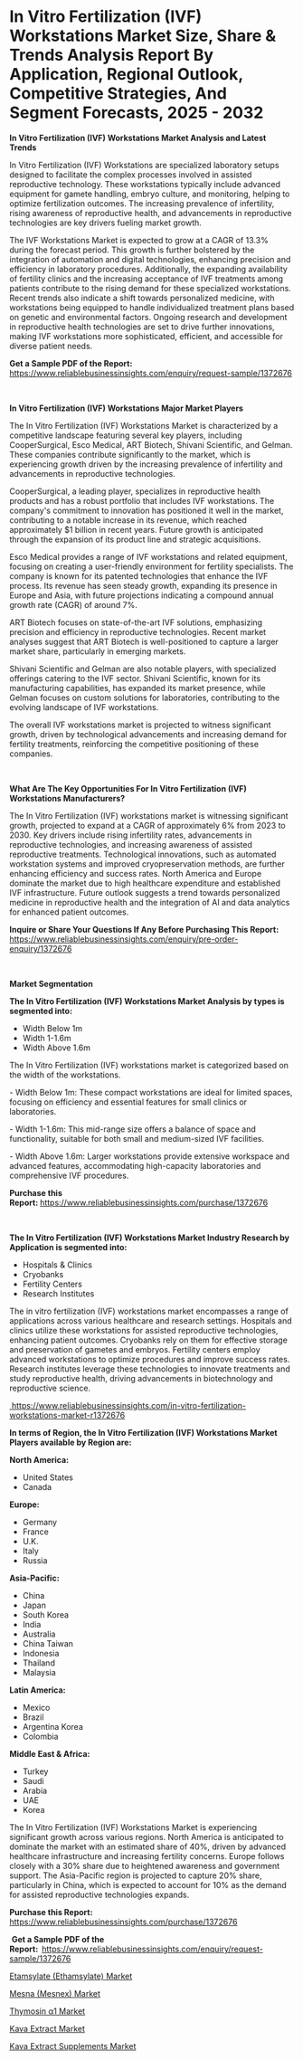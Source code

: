 <p><h1>In Vitro Fertilization (IVF) Workstations Market Size, Share & Trends Analysis Report By Application, Regional Outlook, Competitive Strategies, And Segment Forecasts, 2025 - 2032</h1></p><p><strong>In Vitro Fertilization (IVF) Workstations Market Analysis and Latest Trends</strong></p>
<p><p>In Vitro Fertilization (IVF) Workstations are specialized laboratory setups designed to facilitate the complex processes involved in assisted reproductive technology. These workstations typically include advanced equipment for gamete handling, embryo culture, and monitoring, helping to optimize fertilization outcomes. The increasing prevalence of infertility, rising awareness of reproductive health, and advancements in reproductive technologies are key drivers fueling market growth.</p><p>The IVF Workstations Market is expected to grow at a CAGR of 13.3% during the forecast period. This growth is further bolstered by the integration of automation and digital technologies, enhancing precision and efficiency in laboratory procedures. Additionally, the expanding availability of fertility clinics and the increasing acceptance of IVF treatments among patients contribute to the rising demand for these specialized workstations. Recent trends also indicate a shift towards personalized medicine, with workstations being equipped to handle individualized treatment plans based on genetic and environmental factors. Ongoing research and development in reproductive health technologies are set to drive further innovations, making IVF workstations more sophisticated, efficient, and accessible for diverse patient needs.</p></p>
<p><strong>Get a Sample PDF of the Report:&nbsp;</strong> <a href="https://www.reliablebusinessinsights.com/enquiry/request-sample/1372676?utm_campaign=75&utm_medium=2&utm_source=Github&utm_content=ia&utm_term=22032025&utm_id=in-vitro-fertilization-ivf-workstations">https://www.reliablebusinessinsights.com/enquiry/request-sample/1372676</a></p>
<p>&nbsp;</p>
<p><strong>In Vitro Fertilization (IVF) Workstations Major Market Players</strong></p>
<p><p>The In Vitro Fertilization (IVF) Workstations Market is characterized by a competitive landscape featuring several key players, including CooperSurgical, Esco Medical, ART Biotech, Shivani Scientific, and Gelman. These companies contribute significantly to the market, which is experiencing growth driven by the increasing prevalence of infertility and advancements in reproductive technologies.</p><p>CooperSurgical, a leading player, specializes in reproductive health products and has a robust portfolio that includes IVF workstations. The company's commitment to innovation has positioned it well in the market, contributing to a notable increase in its revenue, which reached approximately $1 billion in recent years. Future growth is anticipated through the expansion of its product line and strategic acquisitions.</p><p>Esco Medical provides a range of IVF workstations and related equipment, focusing on creating a user-friendly environment for fertility specialists. The company is known for its patented technologies that enhance the IVF process. Its revenue has seen steady growth, expanding its presence in Europe and Asia, with future projections indicating a compound annual growth rate (CAGR) of around 7%.</p><p>ART Biotech focuses on state-of-the-art IVF solutions, emphasizing precision and efficiency in reproductive technologies. Recent market analyses suggest that ART Biotech is well-positioned to capture a larger market share, particularly in emerging markets.</p><p>Shivani Scientific and Gelman are also notable players, with specialized offerings catering to the IVF sector. Shivani Scientific, known for its manufacturing capabilities, has expanded its market presence, while Gelman focuses on custom solutions for laboratories, contributing to the evolving landscape of IVF workstations.</p><p>The overall IVF workstations market is projected to witness significant growth, driven by technological advancements and increasing demand for fertility treatments, reinforcing the competitive positioning of these companies.</p></p>
<p>&nbsp;</p>
<p><strong>What Are The Key Opportunities For In Vitro Fertilization (IVF) Workstations Manufacturers?</strong></p>
<p><p>The In Vitro Fertilization (IVF) workstations market is witnessing significant growth, projected to expand at a CAGR of approximately 6% from 2023 to 2030. Key drivers include rising infertility rates, advancements in reproductive technologies, and increasing awareness of assisted reproductive treatments. Technological innovations, such as automated workstation systems and improved cryopreservation methods, are further enhancing efficiency and success rates. North America and Europe dominate the market due to high healthcare expenditure and established IVF infrastructure. Future outlook suggests a trend towards personalized medicine in reproductive health and the integration of AI and data analytics for enhanced patient outcomes.</p></p>
<p><strong>Inquire or Share Your Questions If Any Before Purchasing This Report:</strong> <a href="https://www.reliablebusinessinsights.com/enquiry/pre-order-enquiry/1372676?utm_campaign=75&utm_medium=2&utm_source=Github&utm_content=ia&utm_term=22032025&utm_id=in-vitro-fertilization-ivf-workstations">https://www.reliablebusinessinsights.com/enquiry/pre-order-enquiry/1372676</a></p>
<p>&nbsp;</p>
<p><strong>Market Segmentation</strong></p>
<p><strong>The In Vitro Fertilization (IVF) Workstations Market Analysis by types is segmented into:</strong></p>
<p><ul><li>Width Below 1m</li><li>Width 1-1.6m</li><li>Width Above 1.6m</li></ul></p>
<p><p>The In Vitro Fertilization (IVF) workstations market is categorized based on the width of the workstations. </p><p>- Width Below 1m: These compact workstations are ideal for limited spaces, focusing on efficiency and essential features for small clinics or laboratories. </p><p>- Width 1-1.6m: This mid-range size offers a balance of space and functionality, suitable for both small and medium-sized IVF facilities. </p><p>- Width Above 1.6m: Larger workstations provide extensive workspace and advanced features, accommodating high-capacity laboratories and comprehensive IVF procedures.</p></p>
<p><strong>Purchase this Report:&nbsp;</strong><a href="https://www.reliablebusinessinsights.com/purchase/1372676?utm_campaign=75&utm_medium=2&utm_source=Github&utm_content=ia&utm_term=22032025&utm_id=in-vitro-fertilization-ivf-workstations">https://www.reliablebusinessinsights.com/purchase/1372676</a></p>
<p>&nbsp;</p>
<p><strong>The In Vitro Fertilization (IVF) Workstations Market Industry Research by Application is segmented into:</strong></p>
<p><ul><li>Hospitals & Clinics</li><li>Cryobanks</li><li>Fertility Centers</li><li>Research Institutes</li></ul></p>
<p><p>The in vitro fertilization (IVF) workstations market encompasses a range of applications across various healthcare and research settings. Hospitals and clinics utilize these workstations for assisted reproductive technologies, enhancing patient outcomes. Cryobanks rely on them for effective storage and preservation of gametes and embryos. Fertility centers employ advanced workstations to optimize procedures and improve success rates. Research institutes leverage these technologies to innovate treatments and study reproductive health, driving advancements in biotechnology and reproductive science.</p></p>
<p><a href="https://www.reliablebusinessinsights.com/in-vitro-fertilization-workstations-market-r1372676?utm_campaign=75&utm_medium=2&utm_source=Github&utm_content=ia&utm_term=22032025&utm_id=in-vitro-fertilization-ivf-workstations">&nbsp;https://www.reliablebusinessinsights.com/in-vitro-fertilization-workstations-market-r1372676</a></p>
<p><strong>In terms of Region, the In Vitro Fertilization (IVF) Workstations Market Players available by Region are:</strong></p>
<p>
    <p> <strong> North America: </strong>
        <ul>
            <li>United States</li>
            <li>Canada</li>
        </ul>
        </p> 
    <p> <strong> Europe: </strong>
        <ul>
            <li>Germany</li>
            <li>France</li>
            <li>U.K.</li>
            <li>Italy</li>
            <li>Russia</li>
        </ul>
        </p> 
    <p> <strong> Asia-Pacific: </strong>
        <ul>
            <li>China</li>
            <li>Japan</li>
            <li>South Korea</li>
            <li>India</li>
            <li>Australia</li>
            <li>China Taiwan</li>
            <li>Indonesia</li>
            <li>Thailand</li>
            <li>Malaysia</li>
        </ul>
        </p> 
    <p> <strong> Latin America: </strong>
        <ul>
            <li>Mexico</li>
            <li>Brazil</li>
            <li>Argentina Korea</li>
            <li>Colombia</li>
        </ul>
        </p> 
    <p> <strong> Middle East & Africa: </strong>
        <ul>
            <li>Turkey</li>
            <li>Saudi</li>
            <li>Arabia</li>
            <li>UAE</li>
            <li>Korea</li>
        </ul>
    </p>
    </p>
<p><p>The In Vitro Fertilization (IVF) Workstations Market is experiencing significant growth across various regions. North America is anticipated to dominate the market with an estimated share of 40%, driven by advanced healthcare infrastructure and increasing fertility concerns. Europe follows closely with a 30% share due to heightened awareness and government support. The Asia-Pacific region is projected to capture 20% share, particularly in China, which is expected to account for 10% as the demand for assisted reproductive technologies expands.</p></p>
<p><strong>Purchase this Report: </strong><a href="https://www.reliablebusinessinsights.com/purchase/1372676?utm_campaign=75&utm_medium=2&utm_source=Github&utm_content=ia&utm_term=22032025&utm_id=in-vitro-fertilization-ivf-workstations">https://www.reliablebusinessinsights.com/purchase/1372676</a></p>
<p>&nbsp;<strong>Get a Sample PDF of the Report:&nbsp;&nbsp;</strong><a href="https://www.reliablebusinessinsights.com/enquiry/request-sample/1372676?utm_campaign=75&utm_medium=2&utm_source=Github&utm_content=ia&utm_term=22032025&utm_id=in-vitro-fertilization-ivf-workstations">https://www.reliablebusinessinsights.com/enquiry/request-sample/1372676</a></p>
<p><strong></strong></p>
<p><p><a href="https://github.com/gavalegeyndt26/Market-Research-Report-List-1/blob/main/etamsylate-ethamsylate-market.md?utm_campaign=75&utm_medium=2&utm_source=Github&utm_content=ia&utm_term=22032025&utm_id=in-vitro-fertilization-ivf-workstations">Etamsylate (Ethamsylate) Market</a></p><p><a href="https://github.com/kavechoxo/Market-Research-Report-List-1/blob/main/mesna-mesnex-market.md?utm_campaign=75&utm_medium=2&utm_source=Github&utm_content=ia&utm_term=22032025&utm_id=in-vitro-fertilization-ivf-workstations">Mesna (Mesnex) Market</a></p><p><a href="https://github.com/jensanohishi/Market-Research-Report-List-1/blob/main/thymosin-a1-market.md?utm_campaign=75&utm_medium=2&utm_source=Github&utm_content=ia&utm_term=22032025&utm_id=in-vitro-fertilization-ivf-workstations">Thymosin α1 Market</a></p><p><a href="https://github.com/cernkomlkawi/Market-Research-Report-List-1/blob/main/kava-extract-market.md?utm_campaign=75&utm_medium=2&utm_source=Github&utm_content=ia&utm_term=22032025&utm_id=in-vitro-fertilization-ivf-workstations">Kava Extract Market</a></p><p><a href="https://github.com/boonegoicks7/Market-Research-Report-List-1/blob/main/kava-extract-supplements-market.md?utm_campaign=75&utm_medium=2&utm_source=Github&utm_content=ia&utm_term=22032025&utm_id=in-vitro-fertilization-ivf-workstations">Kava Extract Supplements Market</a></p></p>
